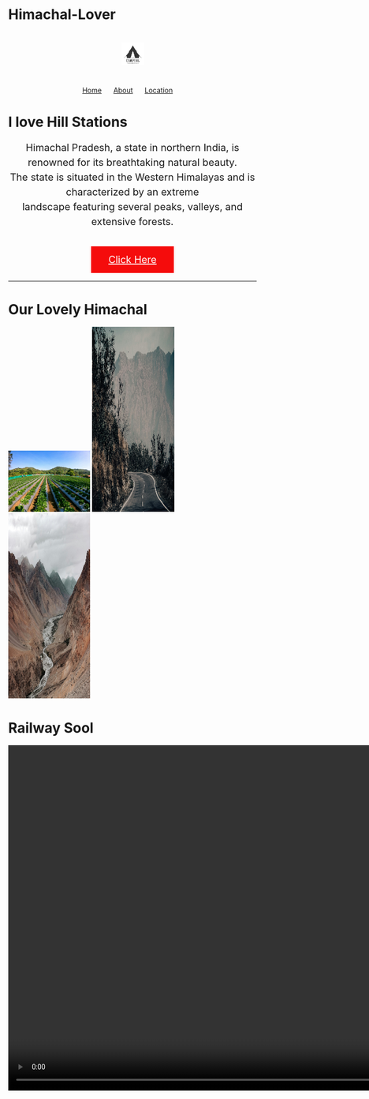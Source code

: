 # Himachal-Lover
<html>
    <head>
        <div style="text-align: center; margin-top: 40px;"><img src="Premium Vector _ Camping logo design vector.jpeg" alt=" " class="ww"></div>
        <div style="text-align: center; margin-top: 40px;">
        <a style="padding-right:20px;" href="Home.html">Home</a>
        <a style="padding-right:20px;"href="about.html">About</a>
        <a style="padding-right:20px;" href="location.html">Location</a>
        </div>
        <h1 class="main">I love Hill Stations</h1>
    </head>
    <body>
        <p style="text-align: center; font-size: 20px; line-height:30px ; margin-bottom: 50px;">Himachal Pradesh, a state in northern India, is renowned for its breathtaking natural beauty.<br> The state is situated in the Western Himalayas and is characterized by an extreme<br>landscape featuring several peaks, valleys, and extensive forests.</p>
        <div style="text-align: center;"><a href="https://www.google.co.in/" class="just" traget="_blank">Click Here</a></div>
        <br>
        <hr>
        <h1 class="main">Our Lovely Himachal</h1>
        <img src="pexels-captain-10974084.jpg" alt="" class="mm">
        <img style="height: 375px;" src="pexels-creativepic-7000744.jpg" alt=""class="mm">
        <img style="height: 375px;" src="pexels-piyush-bedi-photography-1944647247-28845064.jpg" alt="" class="mm">
        <h1 class="main">Railway Sool</h1>
        <div style="text-align: center;"><video src="3563086-uhd_3840_2160_25fps.mp4" controls class="jj"></video></div>
    </body>
</html>
<style>
    
        .main{
            font-size: 50px;
            text-align: center;
        }
        
        
        .mm{
            width: 33%;
        }
        .just{
            font-size: 20px;
            background-color:rgb(245, 12, 12);
            padding: 15px 35px 15px 35px;
            color: white;
        }
       .jj{
        height: 700px;
        width: 1000px;
       }
       .ww{
        height: 45px;
        width: 45px;
       }
    </style>

